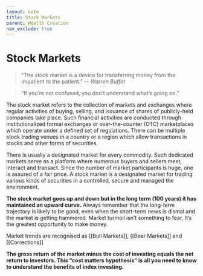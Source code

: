 ```yaml
---
layout: note
title: Stock Markets
parent: Wealth Creation
nav_exclude: true
---
```


# Stock Markets
> “The stock market is a device for transferring money from the impatient to the patient.” -- _Warren Buffet_

> “If you’re not confused, you don’t understand what’s going on.”

The stock market refers to the collection of markets and exchanges where regular activities of buying, selling, and issuance of shares of publicly-held companies take place. Such financial activities are conducted through institutionalized formal exchanges or over-the-counter (OTC) marketplaces which operate under a defined set of regulations. There can be multiple stock trading venues in a country or a region which allow transactions in stocks and other forms of securities.

There is usually a designated market for every commodity. Such dedicated markets serve as a platform where numerous buyers and sellers meet, interact and transact. Since the number of market participants is huge, one is assured of a fair price. A stock market is a designated market for trading various kinds of securities in a controlled, secure and managed the environment. 

**The stock market goes up and down but in the long term (100 years) it has maintained an upward curve.** Always remember that the long-term trajectory is likely to be good, even when the short-term news is dismal and the market is getting hammered. Market turmoil isn’t something to fear. It’s the greatest opportunity to make money. 

Market trends are recognised as [[Bull Markets]], [[Bear Markets]] and [[Corrections]]

**The gross return of the market minus the cost of investing equals the net return to investors. This “cost matters hypothesis” is all you need to know to understand the benefits of index investing.**